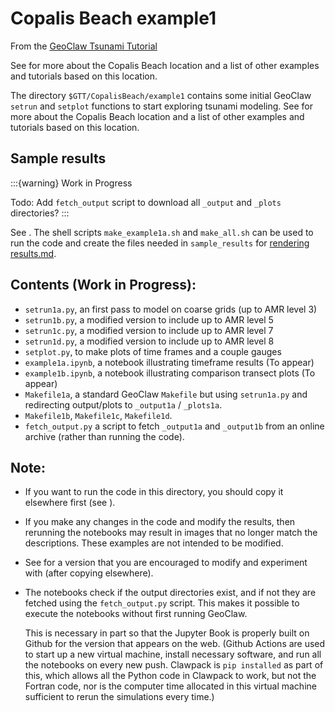 # Copalis Beach example1

From the
[GeoClaw Tsunami Tutorial](https://rjleveque.github.io/geoclaw_tsunami_tutorial)

See [](../README) for more about the Copalis Beach location and a
list of other examples and tutorials based on this location.

The directory `$GTT/CopalisBeach/example1`
contains some initial GeoClaw `setrun` and `setplot` functions to start
exploring tsunami modeling.  See [](../README) for more about the Copalis
Beach location and a list of other examples and tutorials based on this
location.

## Sample results

:::{warning}
Work in Progress

Todo: Add `fetch_output` script to download all `_output` and `_plots`
directories?
:::

See [](results).  The shell scripts `make_example1a.sh` and `make_all.sh`
can be used to run the code and create the files needed in `sample_results`
for [rendering results.md](results).

## Contents (Work in Progress):

- `setrun1a.py`, an first pass to model on coarse grids (up to AMR level 3)
- `setrun1b.py`, a modified version to include up to AMR level 5
- `setrun1c.py`, a modified version to include up to AMR level 7
- `setrun1d.py`, a modified version to include up to AMR level 8
- `setplot.py`, to make plots of time frames and a couple gauges
- `example1a.ipynb`, a notebook illustrating timeframe results (To appear)
- `example1b.ipynb`, a notebook illustrating comparison transect plots (To
  appear)
- `Makefile1a`, a standard GeoClaw `Makefile` but using `setrun1a.py`
  and redirecting output/plots to `_output1a` / `_plots1a`.
- `Makefile1b`, `Makefile1c`, `Makefile1d`.
- `fetch_output.py` a script to fetch `_output1a` and `_output1b` from an
  online archive (rather than running the code).

## Note:

- If you want to run the code in this directory, you should copy it
  elsewhere first (see [](workflow:copy)).


- If you make any changes in the code and modify the results, then rerunning
  the notebooks may result in images that no longer match the descriptions.
  These examples are not intended to be modified.

- See [](../exercise1/README) for a version that you are encouraged to
  modify and experiment with (after copying elsewhere).

- The notebooks check if the output directories exist, and if not they
  are fetched using the `fetch_output.py` script.  This makes it possible
  to execute the notebooks without first running GeoClaw.

  This is necessary in part so that the Jupyter Book is properly built on
  Github for the version that appears on the web. (Github Actions
  are used to start up a new virtual machine, install necessary software,
  and run all the notebooks on every new push.  Clawpack is `pip installed`
  as part of this, which allows all the Python code in Clawpack to work, but
  not the Fortran code, nor is the computer time allocated in this virtual
  machine sufficient to rerun the simulations every time.)
